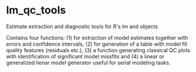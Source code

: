 # lm_qc_tools
Estimate extraction and diagnostic tools for R's lm and objects

Contains four functions: (1) for extraction of model estimates together with errors and confidence intervals, (2) for generation of a table with model fit quality features (residuals etc.), (3) a function generating classical QC plots with identification of significant model missfits and (4) a linear or generalized lienar model generator useful for serial modeling tasks.
